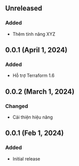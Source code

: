 ## Unreleased

### Added
- Thêm tính năng XYZ

## 0.0.1 (April 1, 2024)

### Added
- Hỗ trợ Terraform 1.6

## 0.0.2 (March 1, 2024)

### Changed
- Cải thiện hiệu năng

## 0.0.1 (Feb 1, 2024)

### Added
- Initial release
